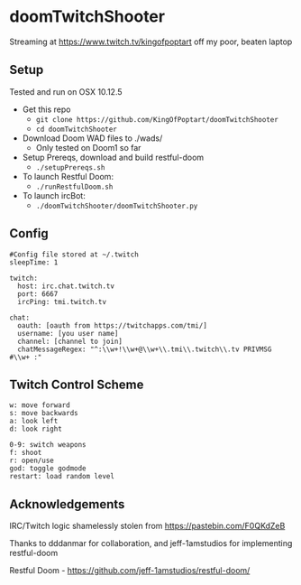 # doomTwitchShooter

Streaming at https://www.twitch.tv/kingofpoptart off my poor, beaten laptop

## Setup

Tested and run on OSX 10.12.5

* Get this repo
  * `git clone https://github.com/KingOfPoptart/doomTwitchShooter`
  * `cd doomTwitchShooter`
* Download Doom WAD files to ./wads/
  * Only tested on Doom1 so far
* Setup Prereqs, download and build restful-doom
  * `./setupPrereqs.sh`
* To launch Restful Doom:
  * `./runRestfulDoom.sh`
* To launch ircBot:
  * `./doomTwitchShooter/doomTwitchShooter.py`


## Config
```
#Config file stored at ~/.twitch
sleepTime: 1

twitch:
  host: irc.chat.twitch.tv
  port: 6667
  ircPing: tmi.twitch.tv

chat:
  oauth: [oauth from https://twitchapps.com/tmi/]
  username: [you user name]
  channel: [channel to join]
  chatMessageRegex: "^:\\w+!\\w+@\\w+\\.tmi\\.twitch\\.tv PRIVMSG #\\w+ :"
```

## Twitch Control Scheme
```
w: move forward
s: move backwards
a: look left
d: look right

0-9: switch weapons
f: shoot
r: open/use
god: toggle godmode
restart: load random level
```


## Acknowledgements
IRC/Twitch logic shamelessly stolen from https://pastebin.com/F0QKdZeB

Thanks to dddanmar for collaboration, and jeff-1amstudios for implementing restful-doom

Restful Doom - https://github.com/jeff-1amstudios/restful-doom/

